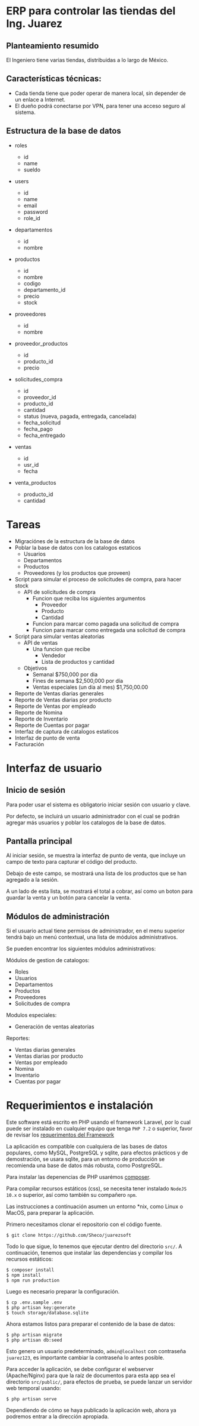 # ERP para controlar las tiendas del Ing. Juarez

## Planteamiento resumido
El Ingeniero tiene varias tiendas, distribuidas a lo largo de México.

## Características técnicas:
- Cada tienda tiene que poder operar de manera local, sin depender de un enlace a Internet.
- El dueño podrá conectarse por VPN, para tener una acceso seguro al sistema.

## Estructura de la base de datos

- roles
    - id
    - name
    - sueldo

- users
    - id
    - name
    - email
    - password
    - role_id

- departamentos
    - id
    - nombre

- productos
    - id
    - nombre
    - codigo
    - departamento_id
    - precio
    - stock

- proveedores
    - id
    - nombre

- proveedor_productos
    - id
    - producto_id
    - precio

- solicitudes_compra
    - id
    - proveedor_id
    - producto_id
    - cantidad
    - status (nueva, pagada, entregada, cancelada)
    - fecha_solicitud
    - fecha_pago
    - fecha_entregado

- ventas
    - id
    - usr_id
    - fecha

- venta_productos
    - producto_id
    - cantidad

# Tareas

- Migraciónes de la estructura de la base de datos
- Poblar la base de datos con los catalogos estaticos
    - Usuarios
    - Departamentos
    - Productos
    - Proveedores (y los productos que proveen)
- Script para simular el proceso de solicitudes de compra, para hacer stock
    - API de solicitudes de compra
        - Funcion que reciba los siguientes argumentos
            - Proveedor
            - Producto
            - Cantidad
        - Funcion para marcar como pagada una solicitud de compra
        - Funcion para marcar como entregada una solicitud de compra
- Script para simular ventas aleatorias
    - API de ventas
        - Una funcion que recibe
            - Vendedor
            - Lista de productos y cantidad
    - Objetivos
        - Semanal $750,000  por dia
        - Fines de semana $2,500,000 por día
        - Ventas especiales (un dia al mes) $1,750,00.00
- Reporte de Ventas diarias generales
- Reporte de Ventas diarias por producto
- Reporte de Ventas por empleado
- Reporte de Nomina
- Reporte de Inventario
- Reporte de Cuentas por pagar
- Interfaz de captura de catalogos estaticos
- Interfaz de punto de venta
- Facturación

# Interfaz de usuario

## Inicio de sesión

Para poder usar el sistema es obligatorio iniciar sesión con usuario y clave.

Por defecto, se incluirá un usuario administrador con el cual se podrán agregar
más usuarios y poblar los catalogos de la base de datos.

## Pantalla principal

Al iniciar sesión, se muestra la interfaz de punto de venta, que incluye un 
campo de texto para capturar el código del producto.

Debajo de este campo, se mostrará una lista de los productos que se han
agregado a la sesión.

A un lado de esta lista, se mostrará el total a cobrar, así como un boton
para guardar la venta y un botón para cancelar la venta.

## Módulos de administración

Si el usuario actual tiene permisos de administrador, en el menu superior
tendrá bajo un menú contextual, una lista de módulos administrativos.

Se pueden encontrar los siguientes módulos administrativos:

Módulos de gestion de catalogos:
- Roles
- Usuarios
- Departamentos
- Productos
- Proveedores
- Solicitudes de compra

Modulos especiales:
- Generación de ventas aleatorias

Reportes:
- Ventas diarias generales
- Ventas diarias por producto
- Ventas por empleado
- Nomina
- Inventario
- Cuentas por pagar

# Requerimientos e instalación

Este software está escrito en PHP usando el framework Laravel, por lo cual puede ser instalado en cualquier equipo que tenga ```PHP 7.2``` o superior, favor de revisar los [requerimentos del Framework](https://laravel.com/docs/6.x/installation)

La aplicación es compatible con cualquiera de las bases de datos populares, como MySQL, PostgreSQL y sqlite, para efectos prácticos y de demostración, se usara sqlite, para un entorno de producción se recomienda una base de datos más robusta, como PostgreSQL.

Para instalar las depenencias de PHP usarémos [composer](http://getcomposer.org).

Para compilar recursos estáticos (css), se necesita tener instalado ```NodeJS 10.x``` o superior, así como también su compañero ```npm```.

Las instrucciones a continuación asumen un entorno *nix, como Linux o MacOS, para preparar la aplicación.

Primero necesitamos clonar el repositorio con el código fuente.
```
$ git clone https://github.com/Sheco/juarezsoft
```

Todo lo que sigue, lo tenemos que ejecutar dentro del directorio ```src/```.
A continuación, tenemos que instalar las dependencias y compilar los recursos estáticos:

```
$ composer install
$ npm install
$ npm run production
```

Luego es necesario preparar la configuración.

```
$ cp .env.sample .env
$ php artisan key:generate
$ touch storage/database.sqlite
```

Ahora estamos listos para preparar el contenido de la base de datos:

```
$ php artisan migrate
$ php artisan db:seed
```

Esto genero un usuario predeterminado, ```admin@localhost``` con contraseña ```juarez123```, es importante cambiar la contraseña lo antes posible.

Para acceder la aplicación, se debe configurar el webserver (Apache/Nginx) para que la raíz de documentos para esta app sea el directorio ```src/public/```, para efectos de prueba, se puede lanzar un servidor web temporal usando:

```
$ php artisan serve
```

Dependiendo de cómo se haya publicado la aplicación web, ahora ya podremos entrar a la dirección apropiada.
